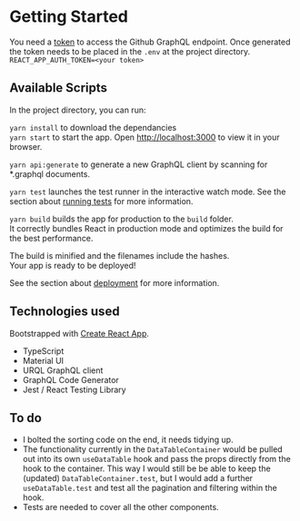 # Getting Started

You need a [token](https://docs.github.com/en/graphql/guides/forming-calls-with-graphql#authenticating-with-graphql) to access the Github GraphQL endpoint.
Once generated the token needs to be placed in the `.env` at the project directory.\
`REACT_APP_AUTH_TOKEN=<your token>`

## Available Scripts

In the project directory, you can run:

`yarn install` to download the dependancies\
`yarn start` to start the app. Open [http://localhost:3000](http://localhost:3000) to view it in your browser.

`yarn api:generate` to generate a new GraphQL client by scanning for \*.graphql documents.

`yarn test` launches the test runner in the interactive watch mode. See the section about [running tests](https://facebook.github.io/create-react-app/docs/running-tests) for more information.

`yarn build` builds the app for production to the `build` folder.\
It correctly bundles React in production mode and optimizes the build for the best performance.

The build is minified and the filenames include the hashes.\
Your app is ready to be deployed!

See the section about [deployment](https://facebook.github.io/create-react-app/docs/deployment) for more information.

## Technologies used

Bootstrapped with [Create React App](https://github.com/facebook/create-react-app).

- TypeScript
- Material UI
- URQL GraphQL client
- GraphQL Code Generator
- Jest / React Testing Library

## To do

- I bolted the sorting code on the end, it needs tidying up.
- The functionality currently in the `DataTableContainer` would be pulled out into its own `useDataTable` hook and pass the props directly from the hook to the container. This way I would still be be able to keep the (updated) `DataTableContainer.test`, but I would add a further `useDataTable.test` and test all the pagination and filtering within the hook.
- Tests are needed to cover all the other components.
